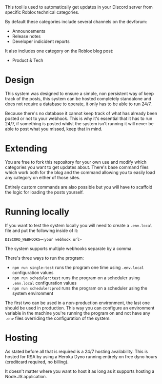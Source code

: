 This tool is used to automatically get updates in your Discord server from specific Roblox technical categories.

By default these categories include several channels on the devforum:
- Announcements
- Release notes
- Developer indicident reports

It also includes one category on the Roblox blog post:
- Product & Tech

# Design
This system was designed to ensure a simple, non persistent way of keep track of the posts, this system can be hosted
completely standalone and does not require a database to operate, it only has to be able to run 24/7.

Because there's no database it cannot keep track of what has already been posted or not to your webhook.
This is why it's essential that it has to run 24/7, if something is posted whilst the system isn't running it
will never be able to post what you missed, keep that in mind.

# Extending
You are free to fork this repository for your own use and modify which categories you want to get updates about.
There's base command files which work both for the blog and the command allowing you to easily load any category
on either of those sites.

Entirely custom commands are also possible but you will have to scaffold the logic for loading the posts yourself.

# Running locally
If you want to test the system locally you will need to create a `.env.local` file and put the following inside of it:
```
DISCORD_WEBHOOKS=<your webhook url>
```
The system supports multiple webhooks separate by a comma.

There's three ways to run the program:
- `npm run single:test` runs the program one time using `.env.local` configuration values
- `npm run scheduler:test` runs the program on a scheduler using `.env.local` configuration values
- `npm run scheduler:prod` runs the program on a scheduler using the system environment

The first two can be used in a non-production environment, the last one should be used in production.
This way you can configure an environment variable in the machine you're running the program on and not have any
`.env` files overriding the configuration of the system.

# Hosting
As stated before all that is required is a 24/7 hosting availability. This is hosted for RSA by using a Heroku Dyno
running entirely on free dyno hours (creditcard required, no billing).

It doesn't matter where you want to host it as long as it supports hosting a Node.JS application.